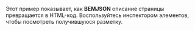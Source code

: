 ﻿Этот пример показывает, как **BEMJSON** описание страницы
превращается в HTML-код. Воспользуйтесь инспектором элементов,
чтобы посмотреть получившуюся разметку.

